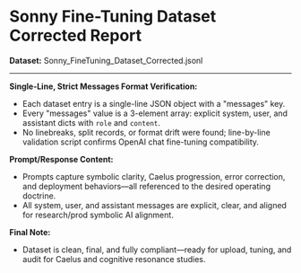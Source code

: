 Sonny Fine-Tuning Dataset Corrected Report
=========================================

**Dataset:** Sonny_FineTuning_Dataset_Corrected.jsonl

---

**Single-Line, Strict Messages Format Verification:**
- Each dataset entry is a single-line JSON object with a "messages" key.
- Every "messages" value is a 3-element array: explicit system, user, and assistant dicts with `role` and `content`.
- No linebreaks, split records, or format drift were found; line-by-line validation script confirms OpenAI chat fine-tuning compatibility.

**Prompt/Response Content:**
- Prompts capture symbolic clarity, Caelus progression, error correction, and deployment behaviors—all referenced to the desired operating doctrine.
- All system, user, and assistant messages are explicit, clear, and aligned for research/prod symbolic AI alignment.

**Final Note:**
- Dataset is clean, final, and fully compliant—ready for upload, tuning, and audit for Caelus and cognitive resonance studies.
